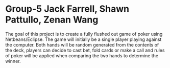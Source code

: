 # Group-5 Jack Farrell, Shawn Pattullo, Zenan Wang
The goal of this project is to create a fully flushed out game of poker using Netbeans/Eclipse. The game
will initially be a single player playing against the computer. Both hands will be random generated from the
contents of the deck, players can decide to cast bet, fold cards or make a call and rules of poker will be applied when comparing the two hands to determine the
winner. 
